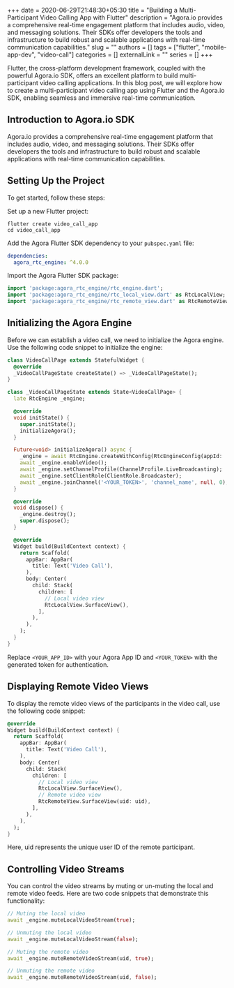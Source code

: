 +++ 
date = 2020-06-29T21:48:30+05:30
title = "Building a Multi-Participant Video Calling App with Flutter"
description = "Agora.io provides a comprehensive real-time engagement platform that includes audio, video, and messaging solutions. Their SDKs offer developers the tools and infrastructure to build robust and scalable applications with real-time communication capabilities."
slug = ""
authors = []
tags = ["flutter", "mobile-app-dev", "video-call"]
categories = []
externalLink = ""
series = []
+++

Flutter, the cross-platform development framework, coupled with the powerful Agora.io SDK, offers an excellent platform to build multi-participant video calling applications. In this blog post, we will explore how to create a multi-participant video calling app using Flutter and the Agora.io SDK, enabling seamless and immersive real-time communication.

## Introduction to Agora.io SDK

Agora.io provides a comprehensive real-time engagement platform that includes audio, video, and messaging solutions. Their SDKs offer developers the tools and infrastructure to build robust and scalable applications with real-time communication capabilities.

## Setting Up the Project

To get started, follow these steps:

Set up a new Flutter project:

```shell
flutter create video_call_app
cd video_call_app
```

Add the Agora Flutter SDK dependency to your `pubspec.yaml` file:

```yaml
dependencies:
  agora_rtc_engine: ^4.0.0
```

Import the Agora Flutter SDK package:

```dart
import 'package:agora_rtc_engine/rtc_engine.dart';
import 'package:agora_rtc_engine/rtc_local_view.dart' as RtcLocalView;
import 'package:agora_rtc_engine/rtc_remote_view.dart' as RtcRemoteView;
```

## Initializing the Agora Engine

Before we can establish a video call, we need to initialize the Agora engine. Use the following code snippet to initialize the engine:

```dart
class VideoCallPage extends StatefulWidget {
  @override
  _VideoCallPageState createState() => _VideoCallPageState();
}

class _VideoCallPageState extends State<VideoCallPage> {
  late RtcEngine _engine;

  @override
  void initState() {
    super.initState();
    initializeAgora();
  }

  Future<void> initializeAgora() async {
    _engine = await RtcEngine.createWithConfig(RtcEngineConfig(appId: '<YOUR_APP_ID>'));
    await _engine.enableVideo();
    await _engine.setChannelProfile(ChannelProfile.LiveBroadcasting);
    await _engine.setClientRole(ClientRole.Broadcaster);
    await _engine.joinChannel('<YOUR_TOKEN>', 'channel_name', null, 0);
  }

  @override
  void dispose() {
    _engine.destroy();
    super.dispose();
  }

  @override
  Widget build(BuildContext context) {
    return Scaffold(
      appBar: AppBar(
        title: Text('Video Call'),
      ),
      body: Center(
        child: Stack(
          children: [
            // Local video view
            RtcLocalView.SurfaceView(),
          ],
        ),
      ),
    );
  }
}
```

Replace `<YOUR_APP_ID>` with your Agora App ID and `<YOUR_TOKEN>` with the generated token for authentication.

## Displaying Remote Video Views

To display the remote video views of the participants in the video call, use the following code snippet:

```dart
@override
Widget build(BuildContext context) {
  return Scaffold(
    appBar: AppBar(
      title: Text('Video Call'),
    ),
    body: Center(
      child: Stack(
        children: [
          // Local video view
          RtcLocalView.SurfaceView(),
          // Remote video view
          RtcRemoteView.SurfaceView(uid: uid),
        ],
      ),
    ),
  );
}
```

Here, uid represents the unique user ID of the remote participant.

## Controlling Video Streams

You can control the video streams by muting or un-muting the local and remote video feeds. Here are two code snippets that demonstrate this functionality:

```dart
// Muting the local video
await _engine.muteLocalVideoStream(true);

// Unmuting the local video
await _engine.muteLocalVideoStream(false);

// Muting the remote video
await _engine.muteRemoteVideoStream(uid, true);

// Unmuting the remote video
await _engine.muteRemoteVideoStream(uid, false);
```
